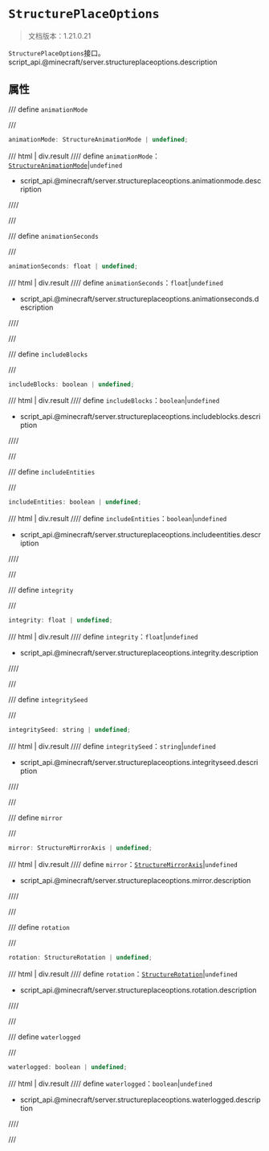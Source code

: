 # `StructurePlaceOptions`

> 文档版本：1.21.0.21

`StructurePlaceOptions`接口。script_api.@minecraft/server.structureplaceoptions.description

## 属性

/// define
`animationMode`


///

```js
animationMode: StructureAnimationMode | undefined;
```

/// html | div.result
//// define
`animationMode`：[`StructureAnimationMode`](./structureanimationmode.md)|`undefined`

- script_api.@minecraft/server.structureplaceoptions.animationmode.description


////

///


/// define
`animationSeconds`


///

```js
animationSeconds: float | undefined;
```

/// html | div.result
//// define
`animationSeconds`：`float`|`undefined`

- script_api.@minecraft/server.structureplaceoptions.animationseconds.description


////

///


/// define
`includeBlocks`


///

```js
includeBlocks: boolean | undefined;
```

/// html | div.result
//// define
`includeBlocks`：`boolean`|`undefined`

- script_api.@minecraft/server.structureplaceoptions.includeblocks.description


////

///


/// define
`includeEntities`


///

```js
includeEntities: boolean | undefined;
```

/// html | div.result
//// define
`includeEntities`：`boolean`|`undefined`

- script_api.@minecraft/server.structureplaceoptions.includeentities.description


////

///


/// define
`integrity`


///

```js
integrity: float | undefined;
```

/// html | div.result
//// define
`integrity`：`float`|`undefined`

- script_api.@minecraft/server.structureplaceoptions.integrity.description


////

///


/// define
`integritySeed`


///

```js
integritySeed: string | undefined;
```

/// html | div.result
//// define
`integritySeed`：`string`|`undefined`

- script_api.@minecraft/server.structureplaceoptions.integrityseed.description


////

///


/// define
`mirror`


///

```js
mirror: StructureMirrorAxis | undefined;
```

/// html | div.result
//// define
`mirror`：[`StructureMirrorAxis`](./structuremirroraxis.md)|`undefined`

- script_api.@minecraft/server.structureplaceoptions.mirror.description


////

///


/// define
`rotation`


///

```js
rotation: StructureRotation | undefined;
```

/// html | div.result
//// define
`rotation`：[`StructureRotation`](./structurerotation.md)|`undefined`

- script_api.@minecraft/server.structureplaceoptions.rotation.description


////

///


/// define
`waterlogged`


///

```js
waterlogged: boolean | undefined;
```

/// html | div.result
//// define
`waterlogged`：`boolean`|`undefined`

- script_api.@minecraft/server.structureplaceoptions.waterlogged.description


////

///

